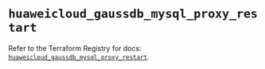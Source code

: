 # `huaweicloud_gaussdb_mysql_proxy_restart`

Refer to the Terraform Registry for docs: [`huaweicloud_gaussdb_mysql_proxy_restart`](https://registry.terraform.io/providers/huaweicloud/huaweicloud/1.71.1/docs/resources/gaussdb_mysql_proxy_restart).
